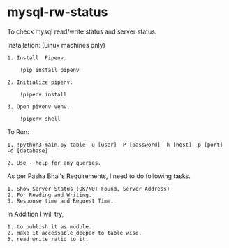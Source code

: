 # mysql-rw-status
To check mysql read/write status and server status.


Installation: (Linux machines only)

    1. Install  Pipenv.

        !pip install pipenv

    2. Initialize pipenv.

        !pipenv install 
    
    3. Open pivenv venv. 

        !pipenv shell
    

To Run:

    1. !python3 main.py table -u [user] -P [password] -h [host] -p [port] -d [database]

    2. Use --help for any queries.


As per Pasha Bhai's Requirements, I need to do following tasks.

    1. Show Server Status (OK/NOT Found, Server Address)
    2. For Reading and Writing.
    3. Response time and Request Time.

In Addition I will try,
    
    1. to publish it as module.
    2. make it accessable deeper to table wise.
    3. read write ratio to it.
    